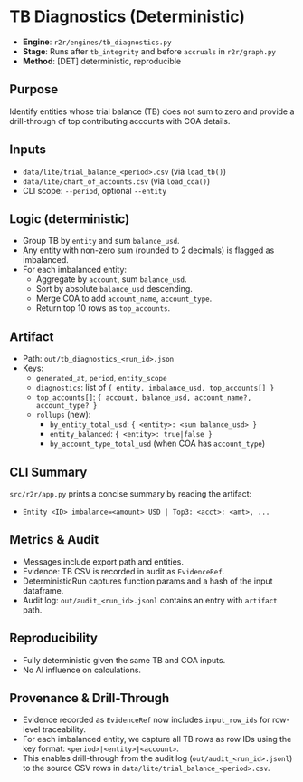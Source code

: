 # TB Diagnostics (Deterministic)

- **Engine**: `r2r/engines/tb_diagnostics.py`
- **Stage**: Runs after `tb_integrity` and before `accruals` in `r2r/graph.py`
- **Method**: [DET] deterministic, reproducible

## Purpose

Identify entities whose trial balance (TB) does not sum to zero and provide a drill-through of top contributing accounts with COA details.

## Inputs

- `data/lite/trial_balance_<period>.csv` (via `load_tb()`)
- `data/lite/chart_of_accounts.csv` (via `load_coa()`)
- CLI scope: `--period`, optional `--entity`

## Logic (deterministic)

- Group TB by `entity` and sum `balance_usd`.
- Any entity with non-zero sum (rounded to 2 decimals) is flagged as imbalanced.
- For each imbalanced entity:
  - Aggregate by `account`, sum `balance_usd`.
  - Sort by absolute `balance_usd` descending.
  - Merge COA to add `account_name`, `account_type`.
  - Return top 10 rows as `top_accounts`.

## Artifact

- Path: `out/tb_diagnostics_<run_id>.json`
- Keys:
  - `generated_at`, `period`, `entity_scope`
  - `diagnostics`: list of `{ entity, imbalance_usd, top_accounts[] }`
  - `top_accounts[]`: `{ account, balance_usd, account_name?, account_type? }`
  - `rollups` (new):
    - `by_entity_total_usd`: `{ <entity>: <sum balance_usd> }`
    - `entity_balanced`: `{ <entity>: true|false }`
    - `by_account_type_total_usd` (when COA has `account_type`)

## CLI Summary

`src/r2r/app.py` prints a concise summary by reading the artifact:

- `Entity <ID> imbalance=<amount> USD | Top3: <acct>: <amt>, ...`

## Metrics & Audit

- Messages include export path and entities.
- Evidence: TB CSV is recorded in audit as `EvidenceRef`.
- DeterministicRun captures function params and a hash of the input dataframe.
- Audit log: `out/audit_<run_id>.jsonl` contains an entry with `artifact` path.

## Reproducibility

- Fully deterministic given the same TB and COA inputs.
- No AI influence on calculations.

## Provenance & Drill-Through

- Evidence recorded as `EvidenceRef` now includes `input_row_ids` for row-level traceability.
- For each imbalanced entity, we capture all TB rows as row IDs using the key format: `<period>|<entity>|<account>`.
- This enables drill-through from the audit log (`out/audit_<run_id>.jsonl`) to the source CSV rows in `data/lite/trial_balance_<period>.csv`.
